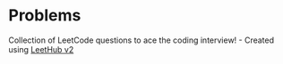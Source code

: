 # Problems
Collection of LeetCode questions to ace the coding interview! - Created using [LeetHub v2](https://github.com/arunbhardwaj/LeetHub-2.0)
